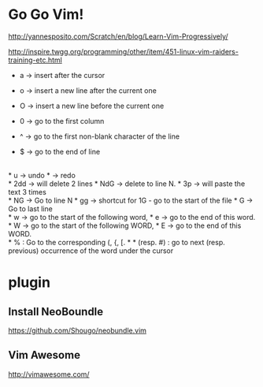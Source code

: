 Go Go Vim!
=====
http://yannesposito.com/Scratch/en/blog/Learn-Vim-Progressively/

http://inspire.twgg.org/programming/other/item/451-linux-vim-raiders-training-etc.html

* a → insert after the cursor
* o → insert a new line after the current one
* O → insert a new line before the current one


* 0 → go to the first column
* ^ → go to the first non-blank character of the line
* $ → go to the end of line
<br>
* u → undo
* <C-r> → redo
<br>
* 2dd → will delete 2 lines
* NdG -> delete to line N.
* 3p → will paste the text 3 times
<br>
* NG → Go to line N
* gg → shortcut for 1G - go to the start of the file
* G → Go to last line
<br>
* w → go to the start of the following word,
* e → go to the end of this word.
* W → go to the start of the following WORD,
* E → go to the end of this WORD.
<br>
* % : Go to the corresponding (, {, [.
* * (resp. #) : go to next (resp. previous) occurrence of the word under the cursor



# plugin

## Install NeoBoundle
https://github.com/Shougo/neobundle.vim

## Vim Awesome
http://vimawesome.com/

